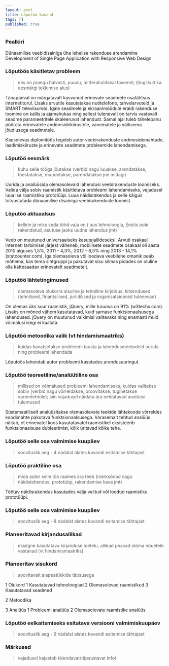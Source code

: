 ```yaml
---
layout: post
title: Lõputöö kavand
tags: []
published: true
---
```



### Pealkiri

Dünaamilise veebidisainiga ühe lehelise rakenduse arendamine
Development of Single Page Application with Responsive Web Design 


### Lõputöös käsitletav probleem
> mis on praegu halvasti, puudu, 
> mitterahuldaval tasemel; 
> (tinglikult ka eesmärgi tekkimise alus)

Tänapäeval on märgatavalt kasvanud 
erinevate seadmete osatähtsus internetiturul.
Lisaks arvutile kasutatakse
nutitelefone, tahvelarvuteid ja SMART televiisoreid.
Igale seadmele ja ekraanimõõdule 
eraldi rakenduse loomine on kallis ja ajamahukas
ning sellest tulenevalt on tarvis 
vastavalt seadme parameetritele skaleeruvat lahendust.
Samal ajal tuleb tähelepanu pöörata 
erinevatele andmesidekiirustele, 
vanematele ja väiksema jõudlusega seadmetele.

Käesolevas diplomitöös tegeleb autor 
veebirakenduste andmesidemahtude, laadimiskiiruste ja 
erinevate seadmete probleemide lahendamisega.


### Lõputöö eesmärk

> kuhu selle tööga jõutakse 
> (verbid nagu luuakse, arendatakse, tõestatakse, 
> muudetakse, parendatakse jne midagi)

Uurida ja analüüsida olemasolevaid lahendusi 
veebirakenduste loomiseks.
Valida välja sobiv raamistik 
käsitletava probleemi lahendamiseks, 
vajadusel luua ise raamistiku prototüüp.
Luua näidisrakendus ja selle käigus 
tutvustatada dünaamilise disainiga veebirakenduste loomist.



### Lõputöö aktuaalsus

> kellele ja miks seda tööd vaja on 
> ( uus tehnoloogia, Eestis pole rakendatud, 
> asutuse jaoks uudne lahendus jmt)

Veeb on muutunud universaalseks kasutajaliideseksi.
Arvuti osakaal interneti tarbimisel järjest väheneb, 
mobiilsete seadmete osakaal oli aasta 2010 alguses 1,5%,
2011 - 4,3%, 2012 - 8,5% ning 2013 - 14,1% (statcounter.com).
Iga olemasoleva või loodava veebilehe omanik peab mõtlema, 
kas tema sihtgruppi ja pakutavat sisu silmas pidades 
on oluline olla kättesaadav erinevatelt seadmetelt.


### Lõputöö lähtetingimused

> olemasoleva olukorra sisuline 
> ja tehniline kirjeldus, kitsendused 
> (tehnilised, finantsilised, juriidilised 
> ja organisatsioonist tulenevad)

On olemas üks suur raamistik, jQuery, 
mille turuosa on 91% (w3techs.com).
Lisaks on mõned vähem kasutatavad, 
kuid sarnase funktsionaalsusega lahendused.
jQuery on muutunud vaikimisi valitavaks 
ning enamasti muid võimalusi isegi ei kaaluta.


### Lõputöö metoodika valik (vt hindamismaatriks)

> kuidas kavatsetakse probleemi tausta 
> ja lahendusmeetodeid uurida 
> ning probleemi lahendada

Lõputöös lahendab autor probleemi kasutades arendusuuringut.


### Lõputöö teoreetiline/analüütiline osa

> millised on võimalused probleemi lahendamiseks, 
> kuidas valitakse sobiv 
> (verbid nagu võrreldakse, 
> proovitakse, tuginetakse varemtehtule); 
> siin vajadusel näidata ära eeldatavad analüüsi tulemused

Süstemaatiliselt analüüsitakse olemasolevate teekide lähtekoode 
võrreldes koodimahte pakutava funktsionaalsusega.
Varasemalt tehtud analüüs näitab, 
et erinevatel koos kasutatavatel raamistikel 
eksisteerib funktsionaalsuse dubleerimist, 
kõik üritavad kõike teha.


### Lõputöö selle osa valmimise kuupäev

> soovituslik aeg - 4 nädalat alates kavandi esitamise tähtajast


### Lõputöö praktiline osa

> mida autor selle töö raames ära teeb 
> (märksõnad nagu näidislahendus, prototüüp, rakendamise kava jmt)

Töötav näidisrakendus kasutades välja valitud või loodud raamistiku prototüüpi.


### Lõputöö selle osa valmimise kuupäev

> soovituslik aeg - 8 nädalat alates kavandi esitamise tähtajast


### Planeeritavad kirjandusallikad

> esialgne kasutatava kirjanduse loetelu, 
> allikad peavad olema nõuetele vastavad (vt hindamismaatriks)


### Planeeritav sisukord

> soovitavalt alapeatükkide täpsusega


1 Olukord
  1 Kasutatavad tehnoloogiad
  2 Olemasolevad raamistikud
  3 Kasutatavad seadmed

2 Metoodika

3 Analüüs
  1 Probleemi analüüs
  2 Olemasolevate raamistike analüüs


### Lõputöö eelkaitsmiseks esitatava versiooni valmimiskuupäev

> soovituslik aeg - 9 nädalat alates kavandi esitamise tähtajast

### Märkused

> vajadusel kajastab täiendavat/täpsustavat infot




